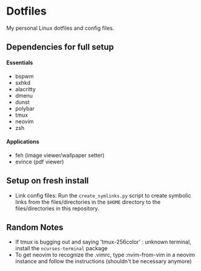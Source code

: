 # Dotfiles

My personal Linux dotfiles and config files.

## Dependencies for full setup

#### Essentials
- bspwm
- sxhkd
- alacritty
- dmenu
- dunst
- polybar
- tmux
- neovim
- zsh

#### Applications
- feh (image viewer/wallpaper setter)
- evince (pdf viewer)

## Setup on fresh install

- Link config files: Run the `create_symlinks.py` script to create symbolic links from the files/directories in the `$HOME` directory to the files/directories in this repository.

## Random Notes

- If tmux is bugging out and saying 'tmux-256color' : unknown terminal, install the `ncurses-terminal` package
- To get neovim to recognize the .vimrc, type :nvim-from-vim in a neovim instance and follow the instructions (shouldn't be necessary anymore)
